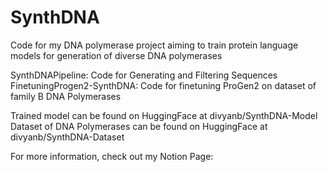 # SynthDNA
Code for my DNA polymerase project aiming to train protein language models for generation of diverse DNA polymerases

SynthDNAPipeline: Code for Generating and Filtering Sequences
FinetuningProgen2-SynthDNA: Code for finetuning ProGen2 on dataset of family B DNA Polymerases

Trained model can be found on HuggingFace at divyanb/SynthDNA-Model
Dataset of DNA Polymerases can be found on HuggingFace at divyanb/SynthDNA-Dataset

For more information, check out my Notion Page: 
